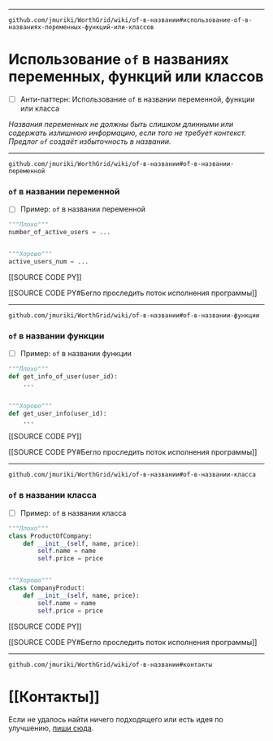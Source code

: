***
```url
github.com/jmuriki/WorthGrid/wiki/of-в-названии#использование-of-в-названиях-переменных-функций-или-классов
```
# Использование `of` в названиях переменных, функций или классов
- [ ] Анти-паттерн: Использование `of` в названии переменной, функции или класса

_Названия переменных не должны быть слишком длинными или содержать излишнюю информацию, если того не требует контекст.
Предлог `of` создаёт избыточность в названии._

***
```url
github.com/jmuriki/WorthGrid/wiki/of-в-названии#of-в-названии-переменной
```
### `of` в названии переменной
- [ ] Пример: `of` в названии переменной

```python
"""Плохо"""
number_of_active_users = ...


"""Хорошо"""
active_users_num = ...
```

[[SOURCE CODE PY]]

[[SOURCE CODE PY#Бегло проследить поток исполнения программы]]

***
```url
github.com/jmuriki/WorthGrid/wiki/of-в-названии#of-в-названии-функции
```
### `of` в названии функции
- [ ] Пример: `of` в названии функции

```python
"""Плохо"""
def get_info_of_user(user_id):
    ...


"""Хорошо"""
def get_user_info(user_id):
    ...
```

[[SOURCE CODE PY]]

[[SOURCE CODE PY#Бегло проследить поток исполнения программы]]

***
```url
github.com/jmuriki/WorthGrid/wiki/of-в-названии#of-в-названии-класса
```
### `of` в названии класса
- [ ] Пример: `of` в названии класса

```python
"""Плохо"""
class ProductOfCompany:
    def __init__(self, name, price):
        self.name = name
        self.price = price


"""Хорошо"""
class CompanyProduct:
    def __init__(self, name, price):
        self.name = name
        self.price = price
```

[[SOURCE CODE PY]]

[[SOURCE CODE PY#Бегло проследить поток исполнения программы]]

***
```url
github.com/jmuriki/WorthGrid/wiki/of-в-названии#контакты
```
# [[Контакты]]
Если не удалось найти ничего подходящего или есть идея по улучшению, [пиши сюда](https://github.com/jmuriki/WorthGrid/wiki/Контакты).
